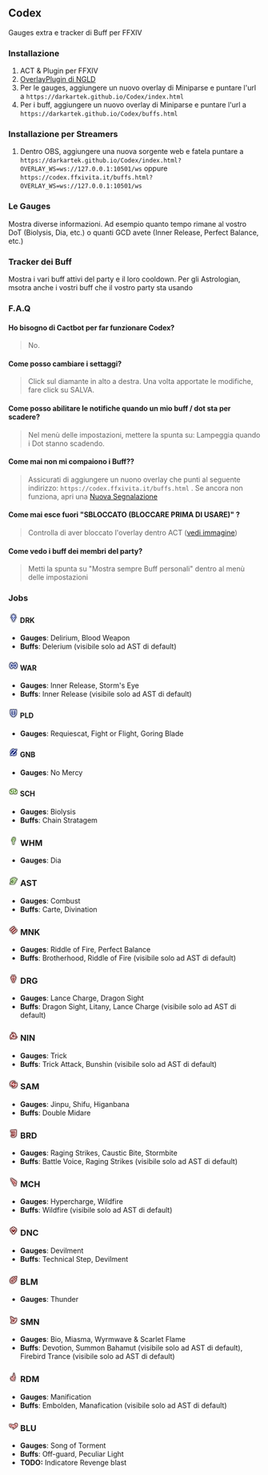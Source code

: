 ## Codex
Gauges extra e tracker di Buff per FFXIV

### Installazione
1. ACT & Plugin per FFXIV
2. [OverlayPlugin di NGLD](https://github.com/quisquous/cactbot#install-ngld-overlayplugin)
3. Per le gauges, aggiungere un nuovo overlay di Miniparse e puntare l'url a `https://darkartek.github.io/Codex/index.html`
4. Per i buff, aggiungere un nuovo overlay di Miniparse e puntare l'url a `https://darkartek.github.io/Codex/buffs.html`

### Installazione per Streamers
1. Dentro OBS, aggiungere una nuova sorgente web e fatela puntare a `https://darkartek.github.io/Codex/index.html?OVERLAY_WS=ws://127.0.0.1:10501/ws` oppure `https://codex.ffxivita.it/buffs.html?OVERLAY_WS=ws://127.0.0.1:10501/ws`

### Le Gauges
Mostra diverse informazioni. Ad esempio quanto tempo rimane al vostro DoT (Biolysis, Dia, etc.) o quanti GCD avete (Inner Release, Perfect Balance, etc.)

### Tracker dei Buff
Mostra i vari buff attivi del party e il loro cooldown. Per gli Astrologian, msotra anche i vostri buff che il vostro party sta usando


### F.A.Q
#### Ho bisogno di Cactbot per far funzionare Codex?
> No.
#### Come posso cambiare i settaggi?
> Click sul diamante in alto a destra. Una volta apportate le modifiche, fare click su SALVA.
#### Come posso abilitare le notifiche quando un mio buff / dot sta per scadere?
> Nel menù delle impostazioni, mettere la spunta su: Lampeggia quando i Dot stanno scadendo.
#### Come mai non mi compaiono i Buff??
> Assicurati di aggiungere un nuono overlay che punti al seguente indirizzo: `https://codex.ffxivita.it/buffs.html` . Se ancora non funziona, apri una [Nuova Segnalazione](https://github.com/DarkArtek/Codex/issues/new)
#### Come mai esce fuori "SBLOCCATO (BLOCCARE PRIMA DI USARE)" ?
> Controlla di aver bloccato l'overlay dentro ACT ([vedi immagine](https://github.com/quisquous/cactbot/raw/main/screenshots/overlay_plugin_new_raidboss_locked.png))
#### Come vedo i buff dei membri del party?
> Metti la spunta su "Mostra sempre Buff personali" dentro al menù delle impostazioni

### Jobs

#### <img src="img/job_icons/DRK.png" height="20px" width="20px"> DRK
+ **Gauges**: Delirium, Blood Weapon
+ **Buffs**: Delerium (visibile solo ad AST di default)

#### <img src="img/job_icons/WAR.png" height="20px" width="20px"> WAR
+ **Gauges**: Inner Release, Storm's Eye
+ **Buffs**: Inner Release (visibile solo ad AST di default)

#### <img src="img/job_icons/PLD.png" height="20px" width="20px"> PLD
+ **Gauges**: Requiescat, Fight or Flight, Goring Blade

#### <img src="img/job_icons/GNB.png" height="20px" width="20px"> GNB
+ **Gauges**: No Mercy

#### <img src="img/job_icons/SCH.png" height="20px" width="20px"> SCH
+ **Gauges**: Biolysis
+ **Buffs**: Chain Stratagem

### <img src="img/job_icons/WHM.png" height="20px" width="20px"> WHM
+ **Gauges**: Dia

### <img src="img/job_icons/AST.png" height="20px" width="20px"> AST
+ **Gauges**: Combust
+ **Buffs**: Carte, Divination

### <img src="img/job_icons/MNK.png" height="20px" width="20px"> MNK
+ **Gauges**: Riddle of Fire, Perfect Balance
+ **Buffs**: Brotherhood, Riddle of Fire (visibile solo ad AST di default)

### <img src="img/job_icons/DRG.png" height="20px" width="20px"> DRG
+ **Gauges**: Lance Charge, Dragon Sight
+ **Buffs**: Dragon Sight, Litany, Lance Charge (visibile solo ad AST di default)

### <img src="img/job_icons/NIN.png" height="20px" width="20px"> NIN
+ **Gauges**: Trick
+ **Buffs**: Trick Attack, Bunshin (visibile solo ad AST di default)

### <img src="img/job_icons/SAM.png" height="20px" width="20px"> SAM
+ **Gauges**: Jinpu, Shifu, Higanbana
+ **Buffs**: Double Midare

### <img src="img/job_icons/BRD.png" height="20px" width="20px"> BRD
+ **Gauges**: Raging Strikes, Caustic Bite, Stormbite
+ **Buffs**: Battle Voice, Raging Strikes (visibile solo ad AST di default)

### <img src="img/job_icons/MCH.png" height="20px" width="20px"> MCH
+ **Gauges**: Hypercharge, Wildfire
+ **Buffs**: Wildfire (visibile solo ad AST di default)

### <img src="img/job_icons/DNC.png" height="20px" width="20px"> DNC
+ **Gauges**: Devilment
+ **Buffs**: Technical Step, Devilment

### <img src="img/job_icons/BLM.png" height="20px" width="20px"> BLM
+ **Gauges**: Thunder

### <img src="img/job_icons/SMN.png" height="20px" width="20px"> SMN
+ **Gauges**: Bio, Miasma, Wyrmwave & Scarlet Flame
+ **Buffs**: Devotion, Summon Bahamut (visibile solo ad AST di default), Firebird Trance (visibile solo ad AST di default)

### <img src="img/job_icons/RDM.png" height="20px" width="20px"> RDM
+ **Gauges**: Manification
+ **Buffs**: Embolden, Manafication (visibile solo ad AST di default)

### <img src="img/job_icons/BLU.png" height="20px" width="20px"> BLU
+ **Gauges**: Song of Torment
+ **Buffs**: Off-guard, Peculiar Light
+ **TODO:** Indicatore Revenge blast

